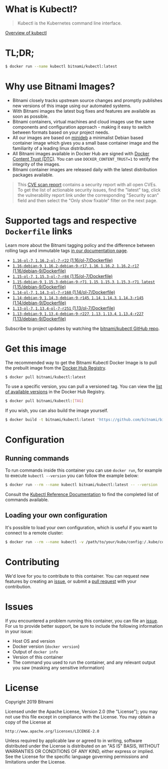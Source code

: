
# What is Kubectl?

> Kubectl is the Kubernetes command line interface.

[Overview of kubectl](https://kubernetes.io/docs/reference/kubectl/overview/)

# TL;DR;

```bash
$ docker run --name kubectl bitnami/kubectl:latest
```

# Why use Bitnami Images?

* Bitnami closely tracks upstream source changes and promptly publishes new versions of this image using our automated systems.
* With Bitnami images the latest bug fixes and features are available as soon as possible.
* Bitnami containers, virtual machines and cloud images use the same components and configuration approach - making it easy to switch between formats based on your project needs.
* All our images are based on [minideb](https://github.com/bitnami/minideb) a minimalist Debian based container image which gives you a small base container image and the familiarity of a leading linux distribution.
* All Bitnami images available in Docker Hub are signed with [Docker Content Trust (DTC)](https://docs.docker.com/engine/security/trust/content_trust/). You can use `DOCKER_CONTENT_TRUST=1` to verify the integrity of the images.
* Bitnami container images are released daily with the latest distribution packages available.


> This [CVE scan report](https://quay.io/repository/bitnami/kubectl?tab=tags) contains a security report with all open CVEs. To get the list of actionable security issues, find the "latest" tag, click the vulnerability report link under the corresponding "Security scan" field and then select the "Only show fixable" filter on the next page.

# Supported tags and respective `Dockerfile` links

Learn more about the Bitnami tagging policy and the difference between rolling tags and immutable tags [in our documentation page](https://docs.bitnami.com/containers/how-to/understand-rolling-tags-containers/).


* [`1.16-ol-7`, `1.16.2-ol-7-r22` (1.16/ol-7/Dockerfile)](https://github.com/bitnami/bitnami-docker-kubectl/blob/1.16.2-ol-7-r22/1.16/ol-7/Dockerfile)
* [`1.16-debian-9`, `1.16.2-debian-9-r17`, `1.16`, `1.16.2`, `1.16.2-r17` (1.16/debian-9/Dockerfile)](https://github.com/bitnami/bitnami-docker-kubectl/blob/1.16.2-debian-9-r17/1.16/debian-9/Dockerfile)
* [`1.15-ol-7`, `1.15.3-ol-7-r84` (1.15/ol-7/Dockerfile)](https://github.com/bitnami/bitnami-docker-kubectl/blob/1.15.3-ol-7-r84/1.15/ol-7/Dockerfile)
* [`1.15-debian-9`, `1.15.3-debian-9-r71`, `1.15`, `1.15.3`, `1.15.3-r71`, `latest` (1.15/debian-9/Dockerfile)](https://github.com/bitnami/bitnami-docker-kubectl/blob/1.15.3-debian-9-r71/1.15/debian-9/Dockerfile)
* [`1.14-ol-7`, `1.14.3-ol-7-r160` (1.14/ol-7/Dockerfile)](https://github.com/bitnami/bitnami-docker-kubectl/blob/1.14.3-ol-7-r160/1.14/ol-7/Dockerfile)
* [`1.14-debian-9`, `1.14.3-debian-9-r145`, `1.14`, `1.14.3`, `1.14.3-r145` (1.14/debian-9/Dockerfile)](https://github.com/bitnami/bitnami-docker-kubectl/blob/1.14.3-debian-9-r145/1.14/debian-9/Dockerfile)
* [`1.13-ol-7`, `1.13.4-ol-7-r251` (1.13/ol-7/Dockerfile)](https://github.com/bitnami/bitnami-docker-kubectl/blob/1.13.4-ol-7-r251/1.13/ol-7/Dockerfile)
* [`1.13-debian-9`, `1.13.4-debian-9-r227`, `1.13`, `1.13.4`, `1.13.4-r227` (1.13/debian-9/Dockerfile)](https://github.com/bitnami/bitnami-docker-kubectl/blob/1.13.4-debian-9-r227/1.13/debian-9/Dockerfile)

Subscribe to project updates by watching the [bitnami/kubectl GitHub repo](https://github.com/bitnami/bitnami-docker-kubectl).

# Get this image

The recommended way to get the Bitnami Kubectl Docker Image is to pull the prebuilt image from the [Docker Hub Registry](https://hub.docker.com/r/bitnami/kubectl).

```bash
$ docker pull bitnami/kubectl:latest
```

To use a specific version, you can pull a versioned tag. You can view the [list of available versions](https://hub.docker.com/r/bitnami/kubectl/tags/) in the Docker Hub Registry.

```bash
$ docker pull bitnami/kubectl:[TAG]
```

If you wish, you can also build the image yourself.

```bash
$ docker build -t bitnami/kubectl:latest 'https://github.com/bitnami/bitnami-docker-kubectl.git#master:1.15/debian-9'
```

# Configuration

## Running commands

To run commands inside this container you can use `docker run`, for example to execute `kubectl --version` you can follow the example below:

```bash
$ docker run --rm --name kubectl bitnami/kubectl:latest -- --version
```

Consult the [Kubectl Reference Documentation](https://kubernetes.io/docs/reference/generated/kubectl/kubectl-commands) to find the completed list of commands available.

## Loading your own configuration

It's possible to load your own configuration, which is useful if you want to connect to a remote cluster:

```bash
$ docker run --rm --name kubectl -v /path/to/your/kube/config:/.kube/config bitnami/kubectl:latest
```

# Contributing

We'd love for you to contribute to this container. You can request new features by creating an [issue](https://github.com/bitnami/bitnami-docker-kubectl/issues), or submit a [pull request](https://github.com/bitnami/bitnami-docker-kubectl/pulls) with your contribution.

# Issues

If you encountered a problem running this container, you can file an [issue](https://github.com/bitnami/bitnami-docker-kubectl/issues). For us to provide better support, be sure to include the following information in your issue:

- Host OS and version
- Docker version (`docker version`)
- Output of `docker info`
- Version of this container
- The command you used to run the container, and any relevant output you saw (masking any sensitive information)

# License

Copyright 2019 Bitnami

Licensed under the Apache License, Version 2.0 (the "License");
you may not use this file except in compliance with the License.
You may obtain a copy of the License at

    http://www.apache.org/licenses/LICENSE-2.0

Unless required by applicable law or agreed to in writing, software
distributed under the License is distributed on an "AS IS" BASIS,
WITHOUT WARRANTIES OR CONDITIONS OF ANY KIND, either express or implied.
See the License for the specific language governing permissions and
limitations under the License.
